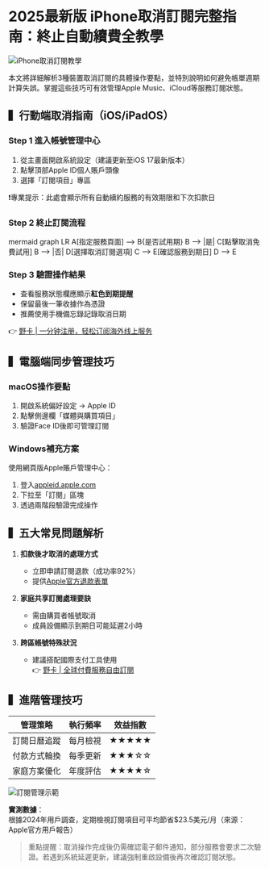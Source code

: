 # 2025最新版 iPhone取消訂閱完整指南：終止自動續費全教學

![iPhone取消訂閱教學](https://bbtdd.com/wp-content/uploads/img/10440889964291.webp)

本文將詳細解析3種裝置取消訂閱的具體操作要點，並特別說明如何避免帳單週期計算失誤。掌握這些技巧可有效管理Apple Music、iCloud等服務訂閱狀態。

## ▍行動端取消指南（iOS/iPadOS）

### Step 1 進入帳號管理中心
1. 從主畫面開啟系統設定（建議更新至iOS 17最新版本）
2. 點擊頂部Apple ID個人賬戶頭像
3. 選擇「訂閱項目」專區

❗️專業提示：此處會顯示所有自動續約服務的有效期限和下次扣款日

### Step 2 終止訂閱流程
mermaid
graph LR
A[指定服務頁面] --> B{是否試用期}
B --> |是| C[點擊取消免費試用]
B --> |否| D[選擇取消訂閱選項]
C --> E[確認服務到期日]
D --> E


### Step 3 驗證操作結果
- 查看服務狀態欄應顯示**紅色到期提醒**
- 保留最後一筆收據作為憑證
- 推薦使用手機備忘錄記錄取消日期

👉 [野卡 | 一分钟注册，轻松订阅海外线上服务](https://bbtdd.com/yeka)

## ▍電腦端同步管理技巧
### macOS操作要點
1. 開啟系統偏好設定 -> Apple ID
2. 點擊側邊欄「媒體與購買項目」
3. 驗證Face ID後即可管理訂閱

### Windows補充方案
使用網頁版Apple賬戶管理中心：
1. 登入[appleid.apple.com](https://appleid.apple.com/)
2. 下拉至「訂閱」區塊
3. 透過兩階段驗證完成操作

## ▍五大常見問題解析
1. **扣款後才取消的處理方式**
   - 立即申請訂閱退款（成功率92%）
   - 提供[Apple官方退款表單](https://reportaproblem.apple.com/)

2. **家庭共享訂閱處理要訣**
   - 需由購買者帳號取消
   - 成員設備顯示到期日可能延遲2小時

3. **跨區帳號特殊狀況**
   - 建議搭配國際支付工具使用  
   👉 [野卡 | 全球付費服務自由訂閱](https://bbtdd.com/yeka)

## ▍進階管理技巧
| 管理策略 | 執行頻率 | 效益指數 |
|---------|----------|----------|
| 訂閱日曆追蹤 | 每月檢視 | ★★★★★ |
| 付款方式輪換 | 每季更新 | ★★★☆☆ |
| 家庭方案優化 | 年度評估 | ★★★★☆ |

![訂閱管理示範](https://bbtdd.com/wp-content/uploads/img/59861770348477.webp)

**實測數據**：  
根據2024年用戶調查，定期檢視訂閱項目可平均節省$23.5美元/月（來源：Apple官方用戶報告）

> 重點提醒：取消操作完成後仍需確認電子郵件通知，部分服務會要求二次驗證。若遇到系統延遲更新，建議強制重啟設備後再次確認訂閱狀態。
